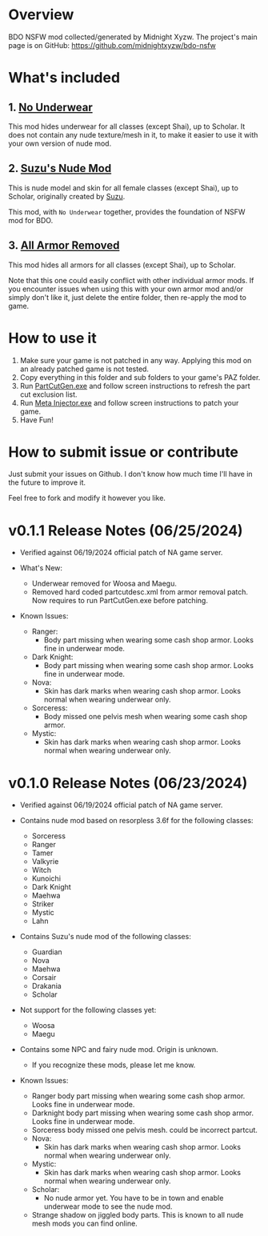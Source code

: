 # Overview

BDO NSFW mod collected/generated by Midnight Xyzw. The project's main page is on GitHub: https://github.com/midnightxyzw/bdo-nsfw

# What's included

## 1. [No Underwear](files_to_patch/_player/_00_remove_underwear)
This mod hides underwear for all classes (except Shai), up to Scholar. It does not contain any nude texture/mesh in it, to make it easier to use it with your own version of nude mod.

## 2. [Suzu's Nude Mod](files_to_patch/_player/_00_suzu_nude)
This is nude model and skin for all female classes (except Shai), up to Scholar, originally created by [Suzu](https://www.undertow.club/downloads/authors/suzu-%E9%88%B4.26775/).

This mod, with `No Underwear` together, provides the foundation of NSFW mod for BDO.

## 3. [All Armor Removed](files_to_patch/_player/_00_remove_all_armors)

This mod hides all armors for all classes (except Shai), up to Scholar.

Note that this one could easily conflict with other individual armor mods. If you encounter issues when using this with your own armor mod and/or simply don't like it, just delete the entire folder, then re-apply the mod to game.

# How to use it

1. Make sure your game is not patched in any way. Applying this mod on an already patched game is not tested.
2. Copy everything in this folder and sub folders to your game's PAZ folder.
3. Run [PartCutGen.exe](PartCutGen.exe) and follow screen instructions to refresh the part cut exclusion list.
4. Run [Meta Injector.exe](<Meta Injector.exe>) and follow screen instructions to patch your game.
5. Have Fun!

# How to submit issue or contribute

Just submit your issues on Github. I don't know how much time I'll have in the future to improve it.

Feel free to fork and modify it however you like.

# v0.1.1 Release Notes (06/25/2024)

- Verified against 06/19/2024 official patch of NA game server.

- What's New:
  - Underwear removed for Woosa and Maegu.
  - Removed hard coded partcutdesc.xml from armor removal patch. Now requires to run PartCutGen.exe before patching.

- Known Issues:
  - Ranger:
    - Body part missing when wearing some cash shop armor. Looks fine in underwear mode.
  - Dark Knight:
    - Body part missing when wearing some cash shop armor. Looks fine in underwear mode.
  - Nova:
    - Skin has dark marks when wearing cash shop armor. Looks normal when wearing underwear only.
  - Sorceress:
    - Body missed one pelvis mesh when wearing some cash shop armor.
  - Mystic:
    - Skin has dark marks when wearing cash shop armor. Looks normal when wearing underwear only.

# v0.1.0 Release Notes (06/23/2024)

- Verified against 06/19/2024 official patch of NA game server.

- Contains nude mod based on resorpless 3.6f for the following classes:
  - Sorceress
  - Ranger
  - Tamer
  - Valkyrie
  - Witch
  - Kunoichi
  - Dark Knight
  - Maehwa
  - Striker
  - Mystic
  - Lahn

- Contains Suzu's nude mod of the following classes:
  - Guardian
  - Nova
  - Maehwa
  - Corsair
  - Drakania
  - Scholar

- Not support for the following classes yet:
  - Woosa
  - Maegu

- Contains some NPC and fairy nude mod. Origin is unknown.
  - If you recognize these mods, please let me know.

- Known Issues:
  - Ranger body part missing when wearing some cash shop armor. Looks fine in underwear mode.
  - Darknight body part missing when wearing some cash shop armor. Looks fine in underwear mode.
  - Sorceress body missed one pelvis mesh. could be incorrect partcut.
  - Nova:
    - Skin has dark marks when wearing cash shop armor. Looks normal when wearing underwear only.
  - Mystic:
    - Skin has dark marks when wearing cash shop armor. Looks normal when wearing underwear only.
  - Scholar:
    - No nude armor yet. You have to be in town and enable underwear mode to see the nude mod.
  - Strange shadow on jiggled body parts. This is known to all nude mesh mods you can find online.

